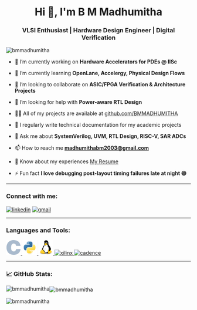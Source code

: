 <h1 align="center">Hi 👋, I'm B M Madhumitha</h1>
<h3 align="center">VLSI Enthusiast | Hardware Design Engineer | Digital Verification</h3>

<p align="left"> <img src="https://komarev.com/ghpvc/?username=bmmadhumitha&label=Profile%20views&color=0e75b6&style=flat" alt="bmmadhumitha" /> </p>

- 🔭 I’m currently working on **Hardware Accelerators for PDEs @ IISc**

- 🌱 I’m currently learning **OpenLane, Accelergy, Physical Design Flows**

- 👯 I’m looking to collaborate on **ASIC/FPGA Verification & Architecture Projects**

- 🤝 I’m looking for help with **Power-aware RTL Design**

- 👨‍💻 All of my projects are available at [github.com/BMMADHUMITHA](https://github.com/BMMADHUMITHA)

- 📝 I regularly write technical documentation for my academic projects

- 💬 Ask me about **SystemVerilog, UVM, RTL Design, RISC-V, SAR ADCs**

- 📫 How to reach me **madhumithabm2003@gmail.com**

- 📄 Know about my experiences [My Resume](https://drive.google.com/drive/folders/1xl3v_H1xI0U2qZ8hSCdTH8y8YeIcg347?usp=sharing)

- ⚡ Fun fact **I love debugging post-layout timing failures late at night 😄**

---

<h3 align="left">Connect with me:</h3>
<p align="left">
<a href="https://www.linkedin.com/in/b-m-madhumitha-3b66a8280" target="blank"><img align="center" src="https://cdn.jsdelivr.net/npm/simple-icons@3.0.1/icons/linkedin.svg" alt="linkedin" height="30" width="40" /></a>
<a href="mailto:madhumithabm2003@gmail.com" target="blank"><img align="center" src="https://cdn.jsdelivr.net/npm/simple-icons@3.0.1/icons/gmail.svg" alt="gmail" height="30" width="40" /></a>
</p>

---

<h3 align="left">Languages and Tools:</h3>
<p align="left"> 
<a href="https://www.verilog.com/" target="_blank"> <img src="https://raw.githubusercontent.com/devicons/devicon/master/icons/c/c-original.svg" alt="c" width="40" height="40"/> </a> 
<a href="https://www.python.org" target="_blank"> <img src="https://raw.githubusercontent.com/devicons/devicon/master/icons/python/python-original.svg" alt="python" width="40" height="40"/> </a> 
<a href="https://www.linux.org/" target="_blank"> <img src="https://raw.githubusercontent.com/devicons/devicon/master/icons/linux/linux-original.svg" alt="linux" width="40" height="40"/> </a>
<a href="https://www.xilinx.com/" target="_blank"> <img src="https://upload.wikimedia.org/wikipedia/commons/8/8e/Xilinx_logo.svg" alt="xilinx" width="80" height="40"/> </a>
<a href="https://www.cadence.com/" target="_blank"> <img src="https://seeklogo.com/images/C/cadence-logo-B0C504C7C2-seeklogo.com.png" alt="cadence" width="80" height="40"/> </a>
</p>

---

<h3 align="left">📈 GitHub Stats:</h3>
<p><img align="left" src="https://github-readme-stats.vercel.app/api/top-langs?username=bmmadhumitha&show_icons=true&locale=en&layout=compact" alt="bmmadhumitha" /></p>
<p><img align="center" src="https://github-readme-stats.vercel.app/api?username=bmmadhumitha&show_icons=true&locale=en" alt="bmmadhumitha" /></p>
<p><img align="center" src="https://github-readme-streak-stats.herokuapp.com/?user=bmmadhumitha&" alt="bmmadhumitha" /></p>
